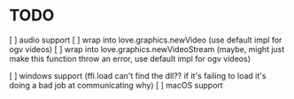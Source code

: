 # TODO
[ ] audio support
[ ] wrap into love.graphics.newVideo (use default impl for ogv videos)
[ ] wrap into love.graphics.newVideoStream (maybe, might just make this function throw an error, use default impl for ogv videos)

[ ] windows support (ffi.load can't find the dll?? if it's failing to load it's doing a bad job at communicating why)
[ ] macOS support